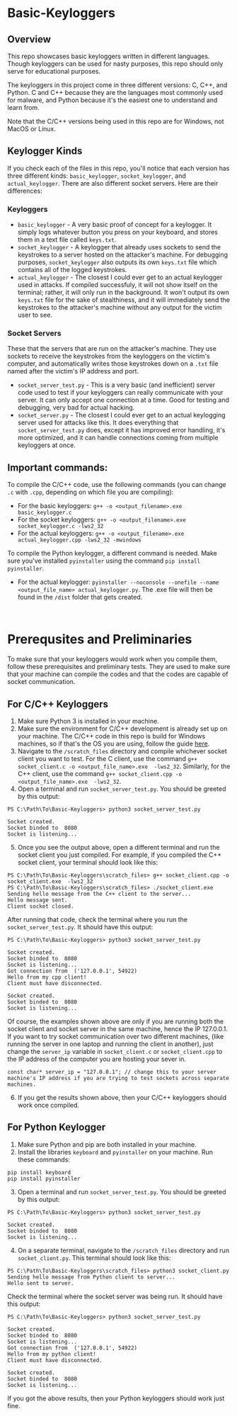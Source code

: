 # Basic-Keyloggers

## Overview
This repo showcases basic keyloggers written in different languages. Though keyloggers can be used for nasty purposes, this repo should only serve for educational purposes.

The keyloggers in this project come in three different versions: C, C++, and Python. C and C++ because they are the languages most commonly used for malware, and Python because it's the easiest one to understand and learn from. 

Note that the C/C++ versions being used in this repo are for Windows, not MacOS or Linux.

## Keylogger Kinds

If you check each of the files in this repo, you'll notice that each version has three different kinds: `basic_keylogger`, `socket_keylogger`, and `actual_keylogger`. There are also different socket servers. Here are their differences:
### Keyloggers
* `basic_keylogger` - A very basic proof of concept for a keylogger. It simply logs whatever button you press on your keyboard, and stores them in a text file called `keys.txt`.
* `socket_keylogger` - A keylogger that already uses sockets to send the keystrokes to a server hosted on the attacker's machine. For debugging purposes, `socket_keylogger` also outputs its own `keys.txt` file which contains all of the logged keystrokes.
* `actual_keylogger` - The closest I could ever get to an actual keylogger used in attacks. If compiled successfuly, it will not show itself on the terminal; rather, it will only run in the background. It won't output its own `keys.txt` file for the sake of stealthiness, and it will immediately send the keystrokes to the attacker's machine without any output for the victim user to see.
### Socket Servers
These that the servers that are run on the attacker's machine. They use sockets to receive the keystrokes from the keyloggers on the victim's computer, and automatically writes those keystrokes down on a `.txt` file named after the victim's IP address and port.
* `socket_server_test.py` - This is a very basic (and inefficient) server code used to test if your keyloggers can really communicate with your server. It can only accept one connection at a time. Good for testing and debugging, very bad for actual hacking.
* `socket_server.py` - The closest I could ever get to an actual keylogging server used for attacks like this. It does everything that `socket_server_test.py` does, except it has improved error handling, it's more optimized, and it can handle connections coming from multiple keyloggers at once. 


## Important commands:

To compile the C/C++ code, use the following commands (you can change `.c` with `.cpp`, depending on which file you are compiling):

* For the basic keyloggers: `g++ -o <output_filename>.exe basic_keylogger.c`
* For the socket keyloggers: `g++ -o <output_filename>.exe socket_keylogger.c -lws2_32`
* For the actual keyloggers: `g++ -o <output_filename>.exe actual_keylogger.cpp -lws2_32 -mwindows`

To compile the Python keylogger, a different command is needed. Make sure you've installed `pyinstaller` using the command `pip install pyinstaller`.
* For the actual keylogger: `pyinstaller --noconsole --onefile --name <output_file_name> actual_keylogger.py`. The .exe file will then be found in the `/dist` folder that gets created.

<br/>

# Prerequsites and Preliminaries

To make sure that your keyloggers would work when you compile them, follow these prerequisites and preliminary tests. They are used to make sure that your machine can compile the codes and that the codes are capable of socket communication.

## For C/C++ Keyloggers
1. Make sure Python 3 is installed in your machine.
2. Make sure the environment for C/C++ development is already set up on your machine. The C/C++ code in this repo is build for Windows machines, so if that's the OS you are using, follow the guide [here](https://code.visualstudio.com/docs/cpp/config-mingw?fbclid=IwY2xjawG6AfdleHRuA2FlbQIxMAABHSO4WPA2xtDaTKrFsBsA-wPPEC2UcH2cfyFbi2WN0b8scKeCweYNZqBKvw_aem_VmqdFcg02qeJubMOo6dONQ).
3. Navigate to the `/scratch_files` directory and compile whichever socket client you want to test. For the C client, use the command `g++ socket_client.c -o <output_file_name>.exe  -lws2_32`. Similarly, for the C++ client, use the command `g++ socket_client.cpp -o <output_file_name>.exe  -lws2_32`.
4. Open a terminal and run `socket_server_test.py`. You should be greeted by this output:
```
PS C:\Path\To\Basic-Keyloggers> python3 socket_server_test.py

Socket created.
Socket binded to  8080
Socket is listening...
```
5. Once you see the output above, open a different terminal and run the socket client you just compiled. For example, if you compiled the C++ socket client, your terminal should look like this:
```
PS C:\Path\To\Basic-Keyloggers\scratch_files> g++ socket_client.cpp -o socket_client.exe  -lws2_32
PS C:\Path\To\Basic-Keyloggers\scratch_files> ./socket_client.exe
Sending hello message from the C++ client to the server... 
Hello message sent.
Client socket closed.
```
After running that code, check the terminal where you run the `socket_server_test.py`. It should have this output:
```
PS C:\Path\To\Basic-Keyloggers> python3 socket_server_test.py

Socket created.
Socket binded to  8080
Socket is listening...
Got connection from  ('127.0.0.1', 54922)
Hello from my cpp client!
Client must have disconnected.

Socket created.
Socket binded to  8080
Socket is listening...
```
Of course, the examples shown above are only if you are running both the socket client and socket server in the same machine, hence the IP 127.0.0.1. If you want to try socket communication over two different machines, (like running the server in one laptop and running the client in another), just change the `server_ip` variable in `socket_client.c` or `socket_client.cpp` to the IP address of the computer you are hosting your sever in.
```
const char* server_ip = "127.0.0.1"; // change this to your server machine's IP address if you are trying to test sockets across separate machines.
```

6. If you get the results shown above, then your C/C++ keyloggers should work once compiled.

[comment]: <> (talk about prerequisites next, such as making sure both machines can ping each other, testing the socket scratch files and verifying that socket communications work, attacking your own machine first, and then attacking another machine.)

## For Python Keylogger
1. Make sure Python and pip are both installed in your machine.
2. Install the libraries `keyboard` and `pyinstaller` on your machine. Run these commands:
```
pip install keyboard
pip install pyinstaller
```
3. Open a terminal and run `socket_server_test.py`. You should be greeted by this output:
```
PS C:\Path\To\Basic-Keyloggers> python3 socket_server_test.py

Socket created.
Socket binded to  8080
Socket is listening...
```
4. On a separate terminal, navigate to the `/scratch_files` directory and run `socket_client.py`. This terminal should look like this:
```
PS C:\Path\To\Basic-Keyloggers\scratch_files> python3 socket_client.py
Sending hello message from Python client to server...
Hello sent to server.
```
Check the terminal where the socket server was being run. It should have this output:
```
PS C:\Path\To\Basic-Keyloggers> python3 socket_server_test.py

Socket created.
Socket binded to  8080
Socket is listening...
Got connection from  ('127.0.0.1', 54922)
Hello from my python client!
Client must have disconnected.

Socket created.
Socket binded to  8080
Socket is listening...
```
If you got the above results, then your Python keyloggers should work just fine.